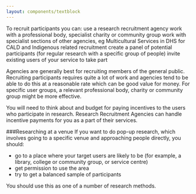 ```yaml
---
layout: components/textblock
---
```


To recruit participants you can:
use a research recruitment agency
work with a professional body, specialist charity or community group
work with specialist sections of other agencies, eg Multicultural Services in DHS for CALD and Indigenous related recruitment
create a panel of potential participants (for regular research with a specific group of people)
invite existing users of your service to take part
 
Agencies are generally best for recruiting members of the general public. Recruiting participants requires quite a lot of work and agencies tend to be able to do this at a reasonable rate which can be good value for money. For specific user groups, a relevant professional body, charity or community group might be more effective. 
 
 
You will need to think about and budget for paying incentives to the users who participate in research. Research Recruitment Agencies can handle incentive payments for you as a part of their services.

###Researching at a venue
If you want to do pop-up research, which involves going to a specific venue and approaching people directly, you should:
- go to a place where your target users are likely to be (for example, a library, college or community group, or service centre)
- get permission to use the area
- try to get a balanced sample of participants
 
You should use this as one of a number of research methods.
